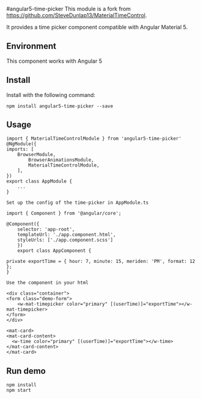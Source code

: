 #angular5-time-picker
This module is a fork from https://github.com/SteveDunlap13/MaterialTimeControl.

It provides a time picker component compatible with Angular Material 5.

## Environment
This component works with Angular 5

## Install
Install with the following command:

	npm install angular5-time-picker --save

## Usage

	import { MaterialTimeControlModule } from 'angular5-time-picker'
	@NgModule({
	imports: [
		BrowserModule,
    		BrowserAnimationsModule,
    		MaterialTimeControlModule,
  		],
	})
	export class AppModule {
		...
	}

	Set up the config of the time-picker in AppModule.ts

	import { Component } from '@angular/core';

	@Component({
  		selector: 'app-root',
  		templateUrl: './app.component.html',
  		styleUrls: ['./app.component.scss']
		})
		export class AppComponent {

  	private exportTime = { hour: 7, minute: 15, meriden: 'PM', format: 12 };
	}

	Use the component in your html

	<div class="container">
  	<form class="demo-form">
    	<w-mat-timepicker color="primary" [(userTime)]="exportTime"></w-mat-timepicker>
  	</form>
	</div>

	<mat-card>
  	<mat-card-content>
      <w-time color="primary" [(userTime)]="exportTime"></w-time>
  	</mat-card-content>
	</mat-card>

## Run demo

	npm install
	npm start
